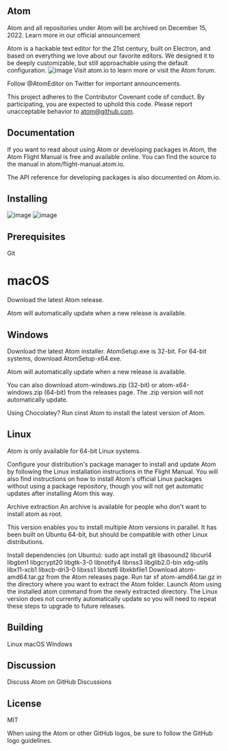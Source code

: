 ## Atom
Atom and all repositories under Atom will be archived on December 15, 2022. Learn more in our official announcement

Atom is a hackable text editor for the 21st century, built on Electron, and based on everything we love about our favorite editors. We designed it to be deeply customizable, but still approachable using the default configuration.
![image](https://user-images.githubusercontent.com/114422566/194810811-b68cad5b-ebdd-4617-b766-8b2455df2759.png)
Visit atom.io to learn more or visit the Atom forum.

Follow @AtomEditor on Twitter for important announcements.

This project adheres to the Contributor Covenant code of conduct. By participating, you are expected to uphold this code. Please report unacceptable behavior to atom@github.com.
## Documentation
If you want to read about using Atom or developing packages in Atom, the Atom Flight Manual is free and available online. You can find the source to the manual in atom/flight-manual.atom.io.

The API reference for developing packages is also documented on Atom.io.

## Installing
![image](https://user-images.githubusercontent.com/114422566/194811307-197259f0-243b-4497-aac6-31c1bf8619a3.png)
![image](https://user-images.githubusercontent.com/114422566/194811409-1b1bf2db-ab6e-48f7-add2-e0202c86689b.png)

## Prerequisites
Git
# macOS
Download the latest Atom release.

Atom will automatically update when a new release is available.

## Windows
Download the latest Atom installer. AtomSetup.exe is 32-bit. For 64-bit systems, download AtomSetup-x64.exe.

Atom will automatically update when a new release is available.

You can also download atom-windows.zip (32-bit) or atom-x64-windows.zip (64-bit) from the releases page. The .zip version will not automatically update.

Using Chocolatey? Run cinst Atom to install the latest version of Atom.
## Linux
Atom is only available for 64-bit Linux systems.

Configure your distribution's package manager to install and update Atom by following the Linux installation instructions in the Flight Manual. You will also find instructions on how to install Atom's official Linux packages without using a package repository, though you will not get automatic updates after installing Atom this way.

Archive extraction
An archive is available for people who don't want to install atom as root.

This version enables you to install multiple Atom versions in parallel. It has been built on Ubuntu 64-bit, but should be compatible with other Linux distributions.

Install dependencies (on Ubuntu):
sudo apt install git libasound2 libcurl4 libgbm1 libgcrypt20 libgtk-3-0 libnotify4 libnss3 libglib2.0-bin xdg-utils libx11-xcb1 libxcb-dri3-0 libxss1 libxtst6 libxkbfile1
Download atom-amd64.tar.gz from the Atom releases page.
Run tar xf atom-amd64.tar.gz in the directory where you want to extract the Atom folder.
Launch Atom using the installed atom command from the newly extracted directory.
The Linux version does not currently automatically update so you will need to repeat these steps to upgrade to future releases.

## Building
Linux
macOS
Windows
## Discussion
Discuss Atom on GitHub Discussions
## License
MIT

When using the Atom or other GitHub logos, be sure to follow the GitHub logo guidelines.
